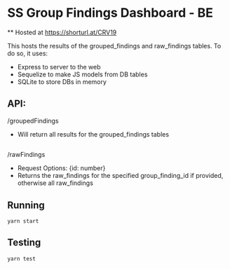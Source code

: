 # SS Group Findings Dashboard - BE
** Hosted at https://shorturl.at/CRV19

This hosts the results of the grouped_findings and raw_findings tables. To do so, it uses:
- Express to server to the web
- Sequelize to make JS models from DB tables
- SQLite to store DBs in memory

## API:
/groupedFindings
- Will return all results for the grouped_findings tables
##
/rawFindings
- Request Options: {id: number}
- Returns the raw_findings for the specified group_finding_id if provided, otherwise all raw_findings

## Running
`yarn start`

## Testing
`yarn test`
